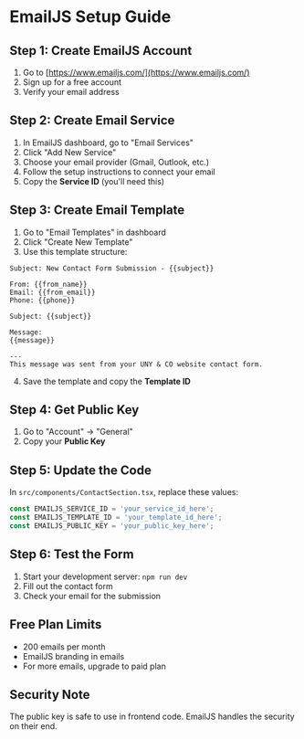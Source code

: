 # EmailJS Setup Guide

## Step 1: Create EmailJS Account
1. Go to [https://www.emailjs.com/](https://www.emailjs.com/)
2. Sign up for a free account
3. Verify your email address

## Step 2: Create Email Service
1. In EmailJS dashboard, go to "Email Services"
2. Click "Add New Service"
3. Choose your email provider (Gmail, Outlook, etc.)
4. Follow the setup instructions to connect your email
5. Copy the **Service ID** (you'll need this)

## Step 3: Create Email Template
1. Go to "Email Templates" in dashboard
2. Click "Create New Template"
3. Use this template structure:

```
Subject: New Contact Form Submission - {{subject}}

From: {{from_name}}
Email: {{from_email}}
Phone: {{phone}}

Subject: {{subject}}

Message:
{{message}}

---
This message was sent from your UNY & CO website contact form.
```

4. Save the template and copy the **Template ID**

## Step 4: Get Public Key
1. Go to "Account" → "General"
2. Copy your **Public Key**

## Step 5: Update the Code
In `src/components/ContactSection.tsx`, replace these values:

```javascript
const EMAILJS_SERVICE_ID = 'your_service_id_here';
const EMAILJS_TEMPLATE_ID = 'your_template_id_here';
const EMAILJS_PUBLIC_KEY = 'your_public_key_here';
```

## Step 6: Test the Form
1. Start your development server: `npm run dev`
2. Fill out the contact form
3. Check your email for the submission

## Free Plan Limits
- 200 emails per month
- EmailJS branding in emails
- For more emails, upgrade to paid plan

## Security Note
The public key is safe to use in frontend code. EmailJS handles the security on their end.
